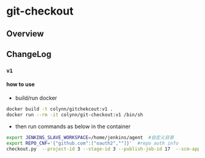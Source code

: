 # git-checkout

## Overview

## ChangeLog

### `v1`

#### how to use

- build/run docker

```sh
docker build -t colynn/gitchekcout:v1 .
docker run --rm -it colynn/git-checkout:v1 /bin/sh
```

- then run commands as below in the container

```sh
export JENKINS_SLAVE_WORKSPACE=/home/jenkins/agent  #自定义目录
export REPO_CNF='{"github.com":["oauth2",""]}'  #repo auth info
checkout.py  --project-id 3 --stage-id 3 --publish-job-id 17  --scm-app-id 3 --app-name golang-app-demo --branch-url https://github.com/go-atomci/golang-app-demo.git --vcs-type git --build-path /  --branch-name main
```
